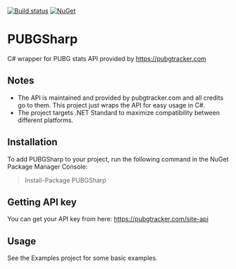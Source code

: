 [![Build status](https://ci.appveyor.com/api/projects/status/hb3fiwht7531imv6?svg=true)](https://ci.appveyor.com/project/eklypss/pubgsharp)
[![NuGet](https://img.shields.io/nuget/v/Nuget.Core.svg)](https://www.nuget.org/packages/PUBGSharp/)
# PUBGSharp
C# wrapper for PUBG stats API provided by https://pubgtracker.com

## Notes
* The API is maintained and provided by pubgtracker.com and all credits go to them. This project just wraps the API for easy usage in C#.
* The project targets .NET Standard to maximize compatibility between different platforms.

## Installation
To add PUBGSharp to your project, run the following command in the NuGet Package Manager Console:
>Install-Package PUBGSharp

## Getting API key
You can get your API key from here: https://pubgtracker.com/site-api

## Usage
See the Examples project for some basic examples.
